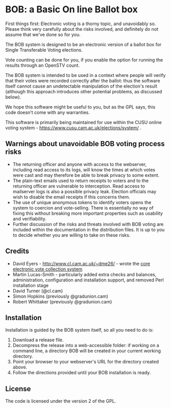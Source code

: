 # BOB: a Basic On line Ballot box

First things first: Electronic voting is a thorny topic, and unavoidably so. Please think very carefully about the risks involved, and definitely do not assume that we've done so for you.

The BOB system is designed to be an electronic version of a ballot box for Single Transferable Voting elections.

Vote counting can be done for you, if you enable the option for running the results through an OpenSTV count.

The BOB system is intended to be used in a context where people will verify that their votes were recorded correctly after the ballot: thus the software itself cannot cause an undetectable manipulation of the election's result (although this approach introduces other potential problems, as discussed below).

We hope this software might be useful to you, but as the GPL says, this code doesn't come with any warranties.

This software is primarily being maintained for use within the CUSU online voting system - https://www.cusu.cam.ac.uk/elections/system/ .

## Warnings about unavoidable BOB voting process risks

* The returning officer and anyone with access to the webserver, including read access to its logs, will know the times at which votes were cast and may therefore be able to break privacy to some extent.
* The plain-text emails used to return receipts to voters and to the returning officer are vulnerable to interception. Read access to mailserver logs is also a possible privacy leak. Election officials may wish to disable the email receipts if this concerns them.
* The use of unique anonymous tokens to identify voters opens the system to coercion and vote-selling. There is essentially no way of fixing this without breaking more important properties such as usability and verifiability.
* Further discussion of the risks and threats involved with BOB voting are included within the documentation in the distribution files. It is up to you to decide whether you are willing to take on these risks.

## Credits

* David Eyers - http://www.cl.cam.ac.uk/~dme26/ - wrote the [core electronic vote collection system](http://www.cl.cam.ac.uk/~dme26/proj/BOB/)
* Martin Lucas-Smith - particularly added extra checks and balances, administration, configuration and installation support, and removed Perl installation stage
* David Turner (@cl.cam)
* Simon Hopkins (previously @gradunion.cam)
* Robert Whittaker (previously @gradunion.cam)

## Installation

Installation is guided by the BOB system itself, so all you need to do is:

1. Download a release file.
1. Decompress the release into a web-accessible folder: if working on a command line, a directory BOB will be created in your current working directory.
1. Point your browser to your webserver's URL for the directory created above.
1. Follow the directions provided until your BOB installation is ready.

## License

The code is licensed under the version 2 of the GPL.